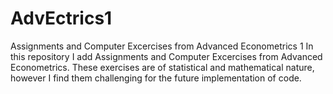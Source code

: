 # AdvEctrics1
Assignments and Computer Excercises from Advanced Econometrics 1
In this repository I add Assignments and Computer Excercises from Advanced Econometrics. 
These exercises are of statistical and mathematical nature, however I find them challenging for the future implementation of code.
